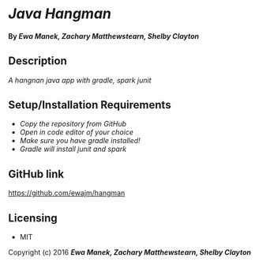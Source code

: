 # _Java Hangman_

#### By _Ewa Manek, Zachary Matthewstearn, Shelby Clayton_

## Description

_A hangnan java app with gradle, spark junit_

## Setup/Installation Requirements

* _Copy the repository from GitHub_
* _Open in code editor of your choice_
* _Make sure you have gradle installed!_
* _Gradle will install junit and spark_


## GitHub link

https://github.com/ewajm/hangman

## Licensing

* MIT

Copyright (c) 2016 **_Ewa Manek, Zachary Matthewstearn, Shelby Clayton_**
